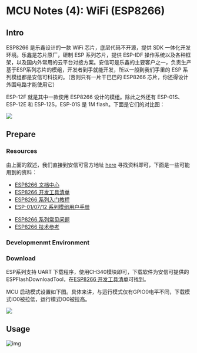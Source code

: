 # MCU Notes (4): WiFi (ESP8266)

## Intro

ESP8266 是乐鑫设计的一款 WiFi 芯片，底层代码不开源，提供 SDK 一体化开发环境。乐鑫是芯片原厂，研制 ESP 系列芯片，提供 ESP-IDF 操作系统以及各种框架，以及国内外常用的云平台对接方案。安信可是乐鑫的主要客户之一，负责生产基于ESP系列芯片的模组，开发者到手就能开发，所以一般到我们手里的 ESP 系列模组都是安信可科技的。（否则只有一片干巴巴的 ESP8266 芯片，你还得设计外围电路才能使用它）

ESP-12F 就是其中一款使用 ESP8266 设计的模组。除此之外还有 ESP-01S、ESP-12E 和 ESP-12S，ESP-01S 是 1M flash。下面是它们的对比图：
<div class="center"><img src="https://imagebank-0.oss-cn-beijing.aliyuncs.com/VS-PicGo/2024-07-14-17-11-31_MCUSeries(4)-WiFi(ESP8266).jpg"/></div>


## Prepare

### Resources

由上面的叙述，我们直接到安信可官方地址 [here](https://www.ai-thinker.com/home) 寻找资料即可，下面是一些可能用到的资料：

- [ESP8266 文档中心](https://docs.ai-thinker.com/esp8266/docs)
- [ESP8266 开发工具清单](https://docs.ai-thinker.com/%E5%BC%80%E5%8F%91%E5%B7%A5%E5%85%B72)
- [ESP8266 系列入门教程](https://docs.ai-thinker.com/_media/esp8266/docs/esp8266_start_guide_1_.pdf)
- [ESP-01/07/12 系列模组用户手册](https://docs.ai-thinker.com/_media/esp8266/docs/esp8266_series_modules_user_manual_zh_v1.5.pdf)
<!-- - [ESP8266 系列常见问题](https://s.b1n.net/kifow) -->
- [ESP8266 系列常见问题](https://docs.ai-thinker.com/_media/esp8266/espressif_faq_cn.pdf)
- [ESP8266 技术参考](https://docs.ai-thinker.com/_media/esp8266/esp8266-technical_reference_cn.pdf)

### Developmenmt Environment

### Download 

ESP系列支持 UART 下载程序，使用CH340模块即可，下载软件为安信可提供的 ESPFlashDownloadTool，在[ESP8266 开发工具清单](https://docs.ai-thinker.com/%E5%BC%80%E5%8F%91%E5%B7%A5%E5%85%B72)可找到。

MCU 启动模式设置如下图。具体来讲，与运行模式仅有GPIO0电平不同，下载模式IO0被拉低，运行模式IO0被拉高。
<div class="center"><img src="https://imagebank-0.oss-cn-beijing.aliyuncs.com/VS-PicGo/2024-07-14-17-19-14_MCUSeries(4)-WiFi(ESP8266).jpg"/></div>

## Usage

<div class='center'><img src='https://image.lceda.cn/oshwhub/ad9f88622cfa462b8958e7fc2ef3640d.png' alt='img'/></div>

## 